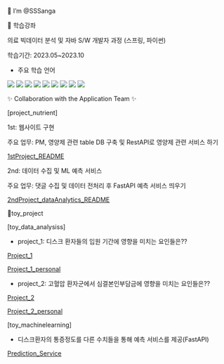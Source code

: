  👋 I’m @SSSanga


 📑 학습강좌
   
    
의료 빅데이터 분석 및 자바 S/W 개발자 과정 (스프링, 파이썬)

학습기간: 2023.05~2023.10
 
   - 주요 학습 언어


<img src="https://img.shields.io/badge/java-007396?style=for-the-badge&logo=java&logoColor=white">  <img src="https://img.shields.io/badge/springboot-6DB33F?style=for-the-badge&logo=springboot&logoColor=white">  <img src="https://img.shields.io/badge/mysql-4479A1?style=for-the-badge&logo=mysql&logoColor=white">  <img src="https://img.shields.io/badge/python-3776AB?style=for-the-badge&logo=python&logoColor=white">  <img src="https://img.shields.io/badge/jupyter-F37626?style=for-the-badge&logo=jupyter&logoColor=white">  <img src="https://img.shields.io/badge/mongodb-47A248?style=for-the-badge&logo=mongodb&logoColor=white">  <img src="https://img.shields.io/badge/pandas-150458?style=for-the-badge&logo=pandas&logoColor=white">  <img src="https://img.shields.io/badge/fastapi-009688?style=for-the-badge&logo=fastapi&logoColor=white">  <img src="https://img.shields.io/badge/scikitlearn-F7931E?style=for-the-badge&logo=scikitlearn&logoColor=white">


✨ Collaboration with the Application Team ✨ 


[project_nutrient]


1st: 웹사이트 구현


주요 업무: PM, 영양제 관련 table DB 구축 및 RestAPI로 영양제 관련 서비스 하기


[1stProject_README](https://sssanga.github.io/project_nutrients/)


2nd: 데이터 수집 및 ML 예측 서비스 


주요 업무: 댓글 수집 및 데이터 전처리 후 FastAPI 예측 서비스 띄우기



[2ndProject_dataAnalytics_README](https://github.com/araya1203/project_nutrients_data_analytics#readme)





🤹toy_project


[toy_data_analysiss]

- project_1: 디스크 환자들의 입원 기간에 영향을 미치는 요인들은??

[Project_1](https://github.com/KKKKKIKKKK/toy_data_analysiss/blob/main/codes/quest1/README.md)


[Project_1_personal](https://github.com/KKKKKIKKKK/toy_data_analysiss/blob/main/codes/quest1/KSA_README.md)


- project_2: 고혈압 환자군에서 심결본인부담금에 영향을 미치는 요인들은??

[Project_2](https://github.com/KKKKKIKKKK/toy_data_analysiss/blob/main/codes/quest2/README.md)


[Project_2_personal](https://github.com/KKKKKIKKKK/toy_data_analysiss/blob/main/codes/quest2/KSA_README.md)


[toy_machinelearning]


- 디스크환자의 통증정도를 다른 수치들을 통해 예측 서비스를 제공(FastAPI)

[Prediction_Service](https://sssanga.github.io/toy_machinelearning/)


